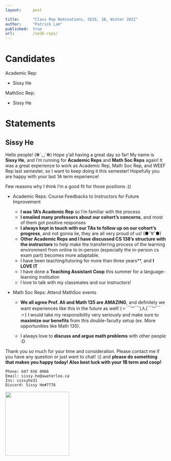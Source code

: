 ```yaml
---
layout:     post

title:      "Class Rep Nominations, SE26, 1B, Winter 2022"
author:     "Patrick Lam"
published:  true
url:        /se26-reps/
---
```


# Candidates

Academic Rep: 
* Sissy He

MathSoc Rep: 
* Sissy He

# Statements

## Sissy He

Hello people! (❁´◡`❁) Hope y’all having a great day so far! My name is **Sissy He**, and I’m running for **Academic Reps** and **Math Soc Reps** again! It was a great experience to work as Academic Rep, Math Soc Rep, and WEEF Rep last semester, so I want to keep doing it this semester! Hopefully you are happy with your last 1A term experience! 

Few reasons why I think I’m a good fit for those positions :))

* Academic Reps: Course Feedbacks to Instructors for Future Improvement
    * **I was 1A’s Academic Rep** so I’m familiar with the process 
    * **I emailed many professors about our cohort’s concerns**, and most of them got positive responses
    * **I always kept in touch with our TAs to follow up on our cohort’s progress**, and not gonna lie, they are all very proud of us! (●ˇ∀ˇ●)
    * **Other Academic Reps and I have discussed CS 138’s structure with the instructors** to help make the transferring process of the learning environment from online to in-person (especially the in-person cs exam part) becomes more adaptable.
    * I have been teaching/tutoring for more than three years**, and **I LOVE IT**
    * I have done a **Teaching Assistant Coop** this summer for a language-learning institution
    * I love to talk with my classmates and our instructors! 

* Math Soc Reps: Attend MathSoc events
    * **We all agree Prof. Ali and Math 135 are AMAZING**, and definitely we want experiences like this in the future as well! (〃￣︶￣)人(￣︶￣〃) I would take my responsibility very seriously and make sure to **maximize our benefits** from this double-faculty setup (ex. More opportunities like Math 135).

    * I always love to **discuss and argue math problems** with other people :D

Thank you so much for your time and consideration. Please contact me if you have any question or just want to chat! :)) and **please do something that makes you happy today! Also best luck with your 1B term and coop!**

```
Phone: 647 656 0966
Email: sissy.he@uwaterloo.ca
Ins: sissyhe31
Discord: Sissy He#7776
```

<img src="/img/se26-reps/sissy-he/goose.png" width="200" align="left">
